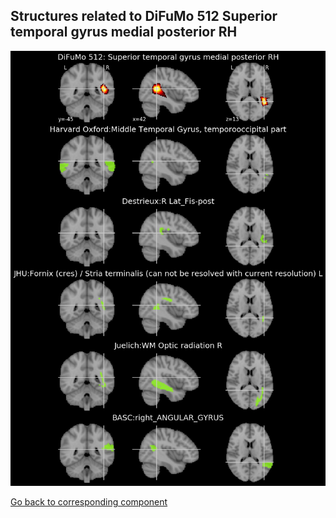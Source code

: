 


## Structures related to DiFuMo 512 Superior temporal gyrus medial posterior RH

![156](156.jpg "Structures related to DiFuMo 512 Superior temporal gyrus medial posterior RH")

[Go back to corresponding component](https://parietal-inria.github.io/DiFuMo/512/html/156.html)